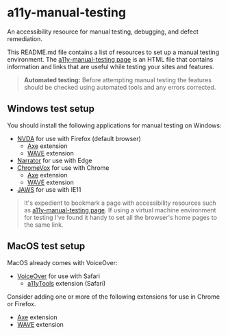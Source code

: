 # a11y-manual-testing
An accessibility resource for manual testing, debugging, and defect remediation. 

This README.md file contains a list of resources to set up a manual testing environment. The <a href="https://github.com/nelilly/pages/a11y-manual-testing/">a11y-manual-testing page</a> is an HTML file that contains information and links that are useful while testing your sites and features.

> **Automated testing:** Before attempting manual testing the features should be checked using automated tools and any errors corrected.

## Windows test setup
You should install the following applications for manual testing on Windows:
- [NVDA](https://www.nvaccess.org/) for use with Firefox (default browser)
  - [Axe](https://www.deque.com/axe/) extension
  - [WAVE](https://wave.webaim.org/) extension
- [Narrator](https://support.microsoft.com/en-us/help/22798/windows-10-complete-guide-to-narrator) for use with Edge
- [ChromeVox](https://chrome.google.com/webstore/detail/chromevox-classic-extensi/kgejglhpjiefppelpmljglcjbhoiplfn?hl=en) for use with Chrome 
  - [Axe](https://www.deque.com/axe/) extension
  - [WAVE](https://wave.webaim.org/) extension
- [JAWS](http://www.freedomscientific.com/Products/software/JAWS/) for use with IE11

> It's expedient to bookmark a page with accessibility resources such as [a11y-manual-testing page](https://github.com/nelilly/pages/a11y-manual-testing/). If using a virtual machine environment for testing I've found it handy to set all the browser's home pages to the same link.

## MacOS test setup
MacOS already comes with VoiceOver:
- [VoiceOver](https://help.apple.com/voiceover/mac/10.14/) for use with Safari
  - [a11yTools](http://pauljadam.com/extension.html) extension (Safari)

Consider adding one or more of the following extensions for use in Chrome or Firefox.
- [Axe](https://www.deque.com/axe/) extension
- [WAVE](https://wave.webaim.org/) extension
